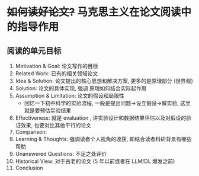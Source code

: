 # ~~如何读好论文?~~ 马克思主义在论文阅读中的指导作用

## 阅读的单元目标

1. Motivation & Goal: 论文写作的目标
2. Related Work: 已有的相关领域论文
3. Idea & Solution: 论文提出的核心思想和解决方案, 更多的是原理部分 (世界观)
4. Solution: 论文的具体实现, 强调 原理如何结合实际起作用
5. Assumption & Limitation: 论文的假设和局限性
   - 回忆一下初中科学的实验流程, 一般是提出问题->设立假设->做实验, 这里就是要预估实验结果
6. Effectiveness: 就是 evaluation , 讲实验设计和数据结果评估以及对假设的验证效果, 也要对比其他平行的论文
7. Comparison:
8. Learning & Thoughts: 强调读者个人视角的收获, 即结合读者科研背景有哪些帮助
9. Unanswered Questions: 不足之处评价
10. Historical View: 对于古老的论文 (5 年以前或者在 LLM/DL 爆发之前)
11. Conclusion
